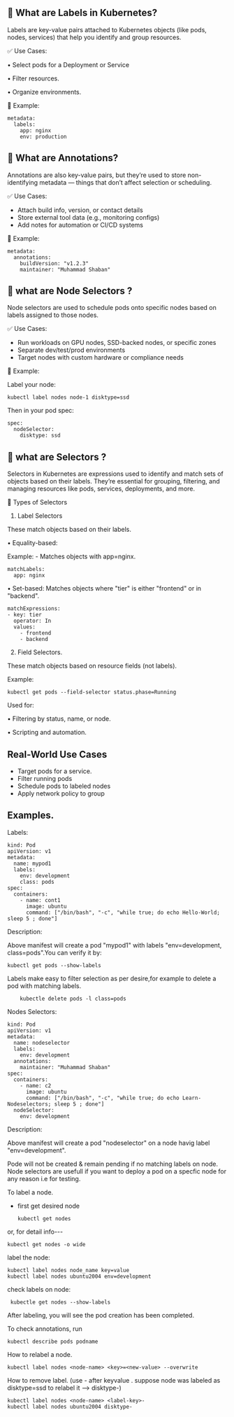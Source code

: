 
📝 What are  Labels in Kubernetes?
--------------------------------

Labels are key-value pairs attached to Kubernetes objects (like pods, nodes, services) that help you identify and group resources.

✅ Use Cases:

• Select pods for a Deployment or Service

• Filter resources.

• Organize environments.

📌 Example:

    metadata:
      labels:
        app: nginx
        env: production

📝 What are Annotations?
-------------------------

Annotations are also key-value pairs, but they’re used to store non-identifying metadata — things that don’t affect selection or scheduling.

✅ Use Cases:

- Attach build info, version, or contact details
- Store external tool data (e.g., monitoring configs)
- Add notes for automation or CI/CD systems

📌 Example:

    metadata:
      annotations:
        buildVersion: "v1.2.3"
        maintainer: "Muhammad Shaban"



📝 what are  Node Selectors ?
------------------------------

Node selectors are used to schedule pods onto specific nodes based on labels assigned to those nodes.

✅ Use Cases:

- Run workloads on GPU nodes, SSD-backed nodes, or specific zones
- Separate dev/test/prod environments
- Target nodes with custom hardware or compliance needs

📌 Example:

Label your node:

    kubectl label nodes node-1 disktype=ssd


Then in your pod spec:

    spec:
      nodeSelector:
        disktype: ssd

📝 what are Selectors ?
-----------------------

Selectors in Kubernetes are expressions used to identify and match sets of objects based on their labels. 
They’re essential for grouping, filtering, and managing resources like pods, services, deployments, and more.

🧩 Types of Selectors

1. Label Selectors

These match objects based on their labels.

• Equality-based:

Example: - Matches objects with app=nginx.

    matchLabels:
      app: nginx

• Set-based: Matches objects where  "tier" is either "frontend"  or in "backend".

    matchExpressions:
    - key: tier
      operator: In
      values:
        - frontend
        - backend

2. Field Selectors.

These match objects based on resource fields (not labels).

Example:

    kubectl get pods --field-selector status.phase=Running
    
Used for:

• Filtering by status, name, or node.

• Scripting and automation.

 Real-World Use Cases
-----------------------

 - Target pods for a service.
 - Filter running pods
 - Schedule pods to labeled nodes
 - Apply network policy to group
 

Examples.
--------

Labels:

    kind: Pod
    apiVersion: v1
    metadata:
      name: mypod1
      labels:
        env: development
        class: pods
    spec:
      containers:
        - name: cont1
          image: ubuntu
          command: ["/bin/bash", "-c", "while true; do echo Hello-World; sleep 5 ; done"]

Description:

Above manifest will create a pod "mypod1" with labels "env=development, class=pods".You can verify it by:

    kubectl get pods --show-labels
    
Labels make easy to filter selection as per desire,for example to delete a pod with matching labels.

        kubectle delete pods -l class=pods

Nodes Selectors:

    kind: Pod
    apiVersion: v1
    metadata:
      name: nodeselector
      labels:
        env: development
      annotations:  
        maintainer: "Muhammad Shaban"  
    spec:
      containers:
        - name: c2
          image: ubuntu
          command: ["/bin/bash", "-c", "while true; do echo Learn-Nodeselectors; sleep 5 ; done"]
      nodeSelector:                                         
        env: development

Description:

Above manifest will create a pod "nodeselector" on a node havig label "env=development".

Pode will not be created & remain pending if no matching labels on node. Node selectors are usefull if you want to deploy a pod on a specfic node for any reason i.e for testing.

To label a node.

- first get desired node 

      kubectl get nodes
    
or, for detail info---

    kubectl get nodes -o wide
label the node:

    kubectl label nodes node_name key=value
    kubectl label nodes ubuntu2004 env=development
check labels on node:

     kubectle get nodes --show-labels
After labeling, you will see the pod creation has been completed.

To check annotations, run

    kubectl describe pods podname
    
How to relabel a node.

    kubectl label nodes <node-name> <key>=<new-value> --overwrite
        
How to remove label. (use - after keyvalue . suppose node was labeled as disktype=ssd  to relabel it --> disktype-)

    kubectl label nodes <node-name> <label-key>-
    kubectl label nodes ubuntu2004 disktype-
